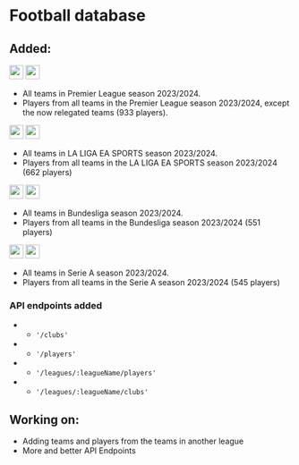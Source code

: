 # Football database

## Added:
 <img src="https://flagpedia.net/data/flags/w702/gb-eng.webp" width="25" height="25">  <img src="https://www.premierleague.com/resources/rebrand/v7.147.3/i/elements/pl-main-logo.png" width="25" height="25"> 
- All teams in Premier League season 2023/2024.
- Players from all teams in the Premier League season 2023/2024, except the now relegated teams (933 players).

<img src="https://flagpedia.net/data/flags/w702/es.webp" width="25" height="25"> <img src="https://crystalpng.com/wp-content/uploads/2023/06/La-liga-new-logo-circle-red.png" width="25" height="25"> 
- All teams in LA LIGA EA SPORTS season 2023/2024.
- Players from all teams in the LA LIGA EA SPORTS season 2023/2024 (662 players)

<img src="https://flagpedia.net/data/flags/w702/de.webp" width="25" height="25">  <img src="https://encrypted-tbn0.gstatic.com/images?q=tbn:ANd9GcSr_Yz_W4t2xki-9Kka7UYCko5FnB9-6QzdoQ&s" width="25" height="25"> 
- All teams in Bundesliga season 2023/2024.
- Players from all teams in the Bundesliga season 2023/2024 (551 players)

<img src="https://flagpedia.net/data/flags/w702/it.webp" width="25" height="25">  <img src="https://encrypted-tbn0.gstatic.com/images?q=tbn:ANd9GcTa4X4Oa75oDFLlBG-SWbuHOEpXDsXgYfH-XA&s" width="25" height="25"> 
- All teams in Serie A season 2023/2024.
- Players from all teams in the Serie A season 2023/2024 (545 players)
&nbsp;
&nbsp;

### API endpoints added
- - `'/clubs'`
- - `'/players'`
- - `'/leagues/:leagueName/players'`
- - `'/leagues/:leagueName/clubs'`


## Working on:
- Adding teams and players from the teams in another league
- More and better API Endpoints

